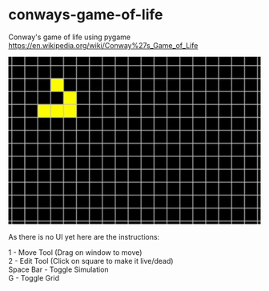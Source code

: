 # conways-game-of-life
Conway's game of life using pygame<br />
https://en.wikipedia.org/wiki/Conway%27s_Game_of_Life

![](glider.gif)

As there is no UI yet here are the instructions:

1 - Move Tool (Drag on window to move)<br />
2 - Edit Tool (Click on square to make it live/dead)<br />
Space Bar - Toggle Simulation<br />
G - Toggle Grid
